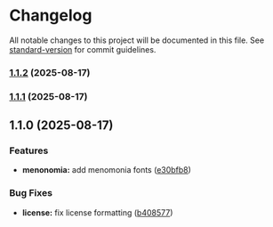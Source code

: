 # Changelog

All notable changes to this project will be documented in this file. See [standard-version](https://github.com/conventional-changelog/standard-version) for commit guidelines.

### [1.1.2](https://github.com/jtheoof/ttf-menomonia/compare/v1.1.1...v1.1.2) (2025-08-17)

### [1.1.1](https://github.com/jtheoof/ttf-menomonia/compare/v1.1.0...v1.1.1) (2025-08-17)

## 1.1.0 (2025-08-17)


### Features

* **menonomia:** add menomonia fonts ([e30bfb8](https://github.com/jtheoof/ttf-menomonia/commit/e30bfb856d86eb8225815e913db24bd45d7f8563))


### Bug Fixes

* **license:** fix license formatting ([b408577](https://github.com/jtheoof/ttf-menomonia/commit/b4085777611809975e4ab43af714f6e4f6ca28ed))
